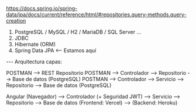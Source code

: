 
https://docs.spring.io/spring-data/jpa/docs/current/reference/html/#repositories.query-methods.query-creation


1. PostgreSQL / MySQL / H2 / MariaDB / SQL Server ...
2. JDBC
3. Hibernate (ORM)
4. Spring Data JPA <-- Estamos aquí


--- Arquitectura capas:

POSTMAN --> REST Repositorio
POSTMAN --> Controlador --> Repositorio --> Base de datos (PostgreSQL)
POSTMAN --> Controlador --> Servicio --> Repositorio --> Base de datos (PostgreSQL)




Angular (Navegador) --> Controlador (+ Seguridad JWT) --> Servicio --> Repositorio --> Base de datos
(Frontend: Vercel) --> (Backend: Heroku)
